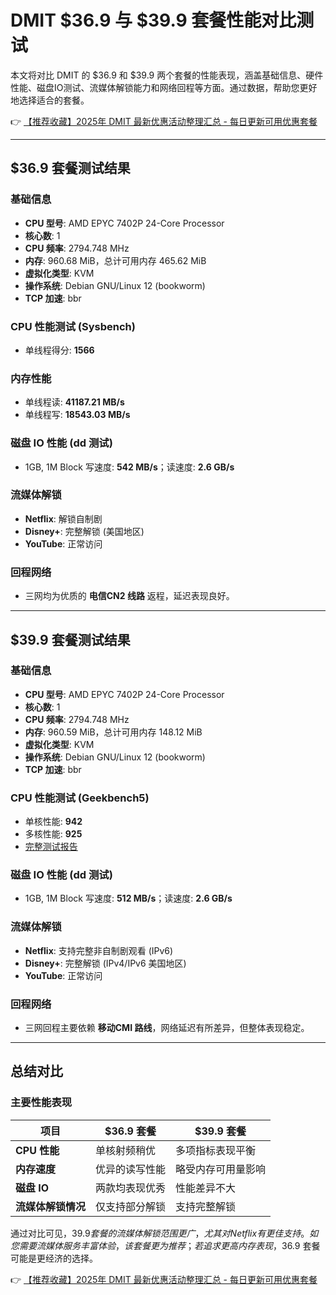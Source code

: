 # DMIT $36.9 与 $39.9 套餐性能对比测试

本文将对比 DMIT 的 $36.9 和 $39.9 两个套餐的性能表现，涵盖基础信息、硬件性能、磁盘IO测试、流媒体解锁能力和网络回程等方面。通过数据，帮助您更好地选择适合的套餐。

👉 [【推荐收藏】2025年 DMIT 最新优惠活动整理汇总 - 每日更新可用优惠套餐](https://bit.ly/dmit_coupon)

---

## $36.9 套餐测试结果

### 基础信息
- **CPU 型号**: AMD EPYC 7402P 24-Core Processor  
- **核心数**: 1  
- **CPU 频率**: 2794.748 MHz  
- **内存**: 960.68 MiB，总计可用内存 465.62 MiB  
- **虚拟化类型**: KVM  
- **操作系统**: Debian GNU/Linux 12 (bookworm)  
- **TCP 加速**: bbr  

### CPU 性能测试 (Sysbench)
- 单线程得分: **1566**  

### 内存性能
- 单线程读: **41187.21 MB/s**  
- 单线程写: **18543.03 MB/s**  

### 磁盘 IO 性能 (dd 测试)
- 1GB, 1M Block 写速度: **542 MB/s**；读速度: **2.6 GB/s**  

### 流媒体解锁
- **Netflix**: 解锁自制剧  
- **Disney+**: 完整解锁 (美国地区)  
- **YouTube**: 正常访问  

### 回程网络
- 三网均为优质的 **电信CN2 线路** 返程，延迟表现良好。

---

## $39.9 套餐测试结果

### 基础信息
- **CPU 型号**: AMD EPYC 7402P 24-Core Processor  
- **核心数**: 1  
- **CPU 频率**: 2794.748 MHz  
- **内存**: 960.59 MiB，总计可用内存 148.12 MiB  
- **虚拟化类型**: KVM  
- **操作系统**: Debian GNU/Linux 12 (bookworm)  
- **TCP 加速**: bbr  

### CPU 性能测试 (Geekbench5)
- 单核性能: **942**  
- 多核性能: **925**  
- [完整测试报告](https://browser.geekbench.com/v5/cpu/22392641)  

### 磁盘 IO 性能 (dd 测试)
- 1GB, 1M Block 写速度: **512 MB/s**；读速度: **2.6 GB/s**  

### 流媒体解锁
- **Netflix**: 支持完整非自制剧观看 (IPv6)  
- **Disney+**: 完整解锁 (IPv4/IPv6 美国地区)  
- **YouTube**: 正常访问  

### 回程网络
- 三网回程主要依赖 **移动CMI 路线**，网络延迟有所差异，但整体表现稳定。

---

## 总结对比

### 主要性能表现
| 项目              | $36.9 套餐           | $39.9 套餐           |
|-------------------|---------------------|---------------------|
| **CPU 性能**      | 单核射频稍优        | 多项指标表现平衡    |
| **内存速度**      | 优异的读写性能      | 略受内存可用量影响  |
| **磁盘 IO**       | 两款均表现优秀      | 性能差异不大         |
| **流媒体解锁情况**| 仅支持部分解锁      | 支持完整解锁         |

通过对比可见，$39.9 套餐的流媒体解锁范围更广，尤其对 Netflix 有更佳支持。如您需要流媒体服务丰富体验，该套餐更为推荐；若追求更高内存表现，$36.9 套餐可能是更经济的选择。

👉 [【推荐收藏】2025年 DMIT 最新优惠活动整理汇总 - 每日更新可用优惠套餐](https://bit.ly/dmit_coupon)